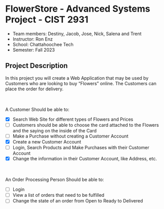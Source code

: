 # FlowerStore - Advanced Systems Project - CIST 2931
- Team members: Destiny, Jacob, Jose, Nick, Salena and Trent
- Instructor: Ron Enz
- School: Chattahoochee Tech
- Semester: Fall 2023
## Project Description
In this project you will create a Web Application that may be used by Customers who are looking to buy “Flowers” online.  The Customers can place the order for delivery.

<br /><br />A Customer Should be able to:
- [x] Search Web Site for different types of Flowers and Prices
- [ ] Customers should be able to choose the card attached to the Flowers and the saying on the inside of the Card
- [ ] Make a Purchase without creating a Customer Account
- [x] Create a new Customer Account
- [ ] Login, Search Products and Make Purchases with their Customer Account
- [x] Change the information in their Customer Account, like Address, etc.

<br /><br />An Order Processing Person Should be able to:
- [ ] Login 
- [ ] View a list of orders that need to be fulfilled
- [ ] Change the state of an order from Open to Ready to Delivered
